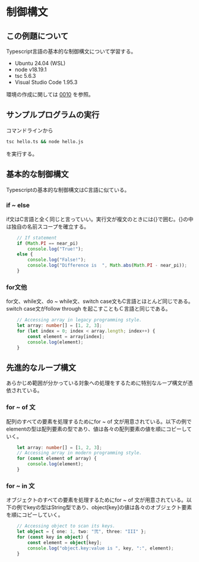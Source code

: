 # 制御構文
## この例題について

Typescript言語の基本的な制御構文について学習する。
- Ubuntu 24.04 (WSL)
- node v18.19.1
- tsc 5.6.3
- Visual Studio Code 1.95.3

環境の作成に関しては [0010](../0010_install_nodejs/README.md) を参照。
## サンプルプログラムの実行
コマンドラインから
```sh
tsc hello.ts && node hello.js
```
を実行する。
## 基本的な制御構文
Typescriptの基本的な制御構文はC言語に似ている。
### if ~ else
if文はC言語と全く同じと言っていい。実行文が複文のときには{}で囲む。{}の中は独自の名前スコープを確立する。
```ts
    // If statement
    if (Math.PI == near_pi)
        console.log("True!");
    else {
        console.log("False!");
        console.log("Difference is  ", Math.abs(Math.PI - near_pi));
    }
```
### for文他
for文、while文、do ~ while文、switch case文もC言語とほとんど同じである。switch case文がfollow through を起こすこともＣ言語と同じである。
```ts
    // Accessing array in legacy programming style. 
    let array: number[] = [1, 2, 3];
    for (let index = 0; index < array.length; index++) {
        const element = array[index];
        console.log(element);
    }
```
## 先進的なループ構文
あらかじめ範囲が分かっている対象への処理をするために特別なループ構文が憑依されている。
### for ~ of 文
配列のすべての要素を処理するためにfor ~ of 文が用意されている。以下の例でelementの型は配列要素の型であり、値は各々の配列要素の値を順にコピーしていく。
```ts
    let array: number[] = [1, 2, 3];
    // Accessing array in modern programming style. 
    for (const element of array) {
        console.log(element);
    }
```
### for ~ in 文
オブジェクトのすべての要素を処理するためにfor ~ of 文が用意されている。以下の例でkeyの型はString型であり、object[key]の値は各々のオブジェクト要素を順にコピーしていく。
```ts
    // Accessing object to scan its keys. 
    let object = { one: 1, two: "弐", three: "III" };
    for (const key in object) {
        const element = object[key];
        console.log("object.key:value is ", key, ":", element);
    }
```
